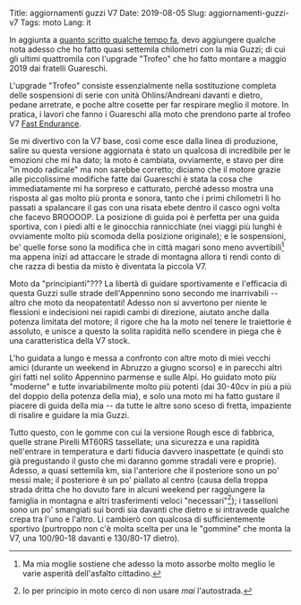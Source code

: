 Title: aggiornamenti guzzi V7
Date: 2019-08-05
Slug: aggiornamenti-guzzi-v7
Tags: moto
Lang: it

In aggiunta a [quanto scritto qualche tempo fa]({filename}/2019-04-30-moto-guzzi-v7.md), devo aggiungere qualche nota adesso che ho fatto quasi settemila chilometri con la mia Guzzi; di cui gli ultimi quattromila con l'upgrade "Trofeo" che ho fatto montare a maggio 2019 dai fratelli Guareschi.

L'upgrade "Trofeo" consiste essenzialmente nella sostituzione completa delle sospensioni di serie con unità Ohlins/Andreani davanti e dietro, pedane arretrate, e poche altre cosette per far respirare meglio il motore. In pratica, i lavori che fanno i Guareschi alla moto che prendono parte al trofeo V7 [Fast Endurance](https://www.motoguzzi.com/it_IT/Fast-Endurance/il-trofeo/).

Se mi divertivo con la V7 base, così come esce dalla linea di produzione, salire su questa versione aggiornata è stato un qualcosa di incredibile per le emozioni che mi ha dato; la moto è cambiata, ovviamente, e stavo per dire "in modo radicale" ma non sarebbe corretto; diciamo che il motore grazie alle piccolissime modifiche fatte dai Guareschi è stata la cosa che immediatamente mi ha sorpreso e catturato, perché adesso mostra una risposta al gas molto più pronta e sonora, tanto che i primi chilometri li ho passati a spalancare il gas con una risata ebete dentro il casco ogni volta che facevo BROOOOP. La posizione di guida poi è perfetta per una guida sportiva, con i piedi alti e le ginocchia rannicchiate (nei viaggi più lunghi è ovviamente molto più scomoda della posizione originale); e le sospensioni, be' quelle forse sono la modifica che in città magari sono meno avvertibili[^1] ma appena inizi ad attaccare le strade di montagna allora ti rendi conto di che razza di bestia da misto è diventata la piccola V7.

Moto da "principianti"??? La libertà di guidare sportivamente e l'efficacia di questa Guzzi sulle strade dell'Appennino sono secondo me inarrivabili -- altro che moto da neopatentati! Adesso non si avvertono per niente le flessioni e indecisioni nei rapidi cambi di direzione, aiutato anche dalla potenza limitata del motore; il rigore che ha la moto nel tenere le traiettorie è assoluto, e unisce a questo la solita rapidità nello scendere in piega che è una caratteristica della V7 stock.

L'ho guidata a lungo e messa a confronto con altre moto di miei vecchi amici (durante un weekend in Abruzzo a giugno scorso) e in parecchi altri giri fatti nel solito Appennino parmense e sulle Alpi. Ho guidato moto più "moderne" e tutte invariabilmente molto più potenti (dai 30-40cv in più a più del doppio della potenza della mia), e solo una moto mi ha fatto gustare il piacere di guida della mia -- da tutte le altre sono sceso di fretta, impaziente di risalire e guidare la mia Guzzi.

Tutto questo, con le gomme con cui la versione Rough esce di fabbrica, quelle strane Pirelli MT60RS tassellate; una sicurezza e una rapidità nell'entrare in temperatura e darti fiducia davvero inaspettate (e quindi sto già pregustando il gusto che mi daranno gomme stradali vere e proprie). Adesso, a quasi settemila km, sia l'anteriore che il posteriore sono un po' messi male; il posteriore è un po' piallato al centro  (causa della troppa strada dritta che ho dovuto fare in alcuni weekend per raggiungere la famiglia in montagna e altri trasferimenti veloci "necessari"[^2]); i tasselloni sono un po' smangiati sui bordi sia davanti che dietro e si intravede qualche crepa tra l'uno e l'altro. Li cambierò con qualcosa di sufficientemente sportivo (purtroppo non c'è molta scelta per una le "gommine" che monta la V7, una 100/90-18 davanti e 130/80-17 dietro).


[^1]: Ma mia moglie sostiene che adesso la moto assorbe molto meglio le varie asperità dell'asfalto cittadino.

[^2]: Io per principio in moto cerco di non usare _mai_ l'autostrada.

<!-- 
Altri punti essenziali di cui discutere, a cui per adesso accenno solo e in un secondo momento li espanderò:

- le recensioni di youtuber che la definiscono moto da principianti o da "donne"; ma sanno cosa significa guidare una moto? e sanno quanto può andare forte una donna?
- la bellezza delle linee classiche, la moto essenziale, nulla di superfluo
- il motore vecchio ma raffinato; comodo anche in città
- quelle gomme tanto modaiole quanto sorprendentemente efficaci
- la guida "da pista", fidandosi dell'anteriore, cosa che solo questa moto mi ha permesso di fare su strada: cioè entrare in curva a gas chiuso, che sembra quasi una banalità ma mi sono reso conto che io in strada non ho MAI lasciato il carico tutto sull'anteriore, perché non mi sono mai fidato del grip della gomma, delle condizioni stradali, etc quindi ho sempre fatto le curve con un filo di gas, sempre un po' "puntato", il che poi mi porta puntualmente a combattere contro la tendenza naturalmente sottosterzante della moto.. invece ieri ho provato ad entrare così, e la moto chiude la traiettoria e poi riapro il gas e che rivelazione! è tutto molto più facile, divertente, veloce, e sopratutto molta meno "fatica" nel tenere la moto chiusa all'interno della traiettoria!
- difetti: che trasmette un look modaiolo da bar quando invece sono principalmente uno smanettone appassionato di guida sportiva (e forse non abbastanza veloce, per essere uno smanettone).
- il cardano! -->

